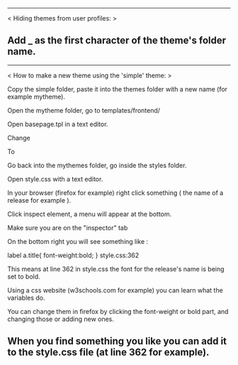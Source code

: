 --------------------------------------------------------------------------------
< Hiding themes from user profiles: >

Add _ as the first character of the theme's folder name.
--------------------------------------------------------------------------------

--------------------------------------------------------------------------------
< How to make a new theme using the 'simple' theme: >


Copy the simple folder, paste it into the themes folder with a new name (for example mytheme).

Open the mytheme folder, go to templates/frontend/

Open basepage.tpl in a text editor.

Change <link href="{$smarty.const.WWW_TOP}/themes/Simple/styles/style.css" rel="stylesheet" media="screen">

To <link href="{$smarty.const.WWW_TOP}/themes/mytheme/styles/style.css" rel="stylesheet" media="screen">



Go back into the mythemes folder, go inside the styles folder.

Open style.css with a text editor.

In your browser (firefox for example) right click something ( the name of a release for example ).

Click inspect element, a menu will appear at the bottom.

Make sure you are on the "inspector" tab

On the bottom right you will see something like :

label a.title{ font-weight:bold; } style.css:362



This means at line 362 in style.css the font for the release's name is being set to bold.

Using a css website (w3schools.com for example) you can learn what the variables do.

You can change them in firefox by clicking the font-weight or bold part, and changing those or adding new ones.

When you find something you like you can add it to the style.css file (at line 362 for example).
--------------------------------------------------------------------------------
